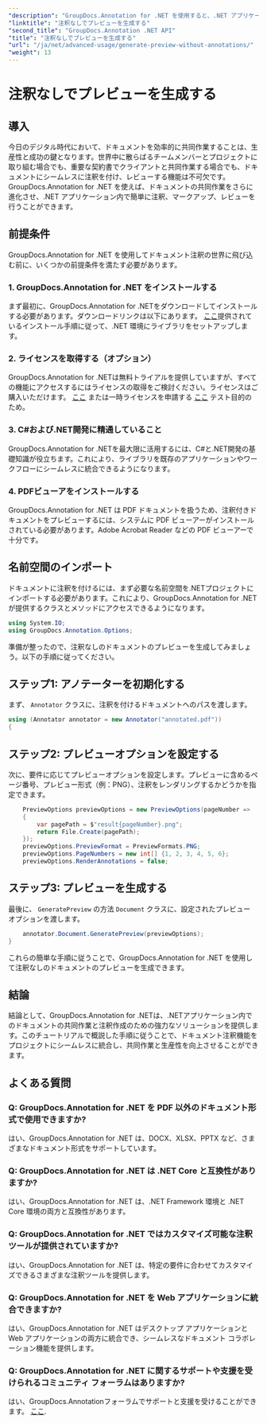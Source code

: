 ```yaml
---
"description": "GroupDocs.Annotation for .NET を使用すると、.NET アプリケーション内でのドキュメントの共同作業と注釈付けが強化されます。この強力なライブラリを使えば、ドキュメントへの注釈付け、マークアップ、レビューが簡単に行えます。"
"linktitle": "注釈なしでプレビューを生成する"
"second_title": "GroupDocs.Annotation .NET API"
"title": "注釈なしでプレビューを生成する"
"url": "/ja/net/advanced-usage/generate-preview-without-annotations/"
"weight": 13
---
```


# 注釈なしでプレビューを生成する

## 導入
今日のデジタル時代において、ドキュメントを効率的に共同作業することは、生産性と成功の鍵となります。世界中に散らばるチームメンバーとプロジェクトに取り組む場合でも、重要な契約書でクライアントと共同作業する場合でも、ドキュメントにシームレスに注釈を付け、レビューする機能は不可欠です。GroupDocs.Annotation for .NET を使えば、ドキュメントの共同作業をさらに進化させ、.NET アプリケーション内で簡単に注釈、マークアップ、レビューを行うことができます。
## 前提条件
GroupDocs.Annotation for .NET を使用してドキュメント注釈の世界に飛び込む前に、いくつかの前提条件を満たす必要があります。
### 1. GroupDocs.Annotation for .NET をインストールする
まず最初に、GroupDocs.Annotation for .NETをダウンロードしてインストールする必要があります。ダウンロードリンクは以下にあります。 [ここ](https://releases.groupdocs.com/annotation/net/)提供されているインストール手順に従って、.NET 環境にライブラリをセットアップします。
### 2. ライセンスを取得する（オプション）
GroupDocs.Annotation for .NETは無料トライアルを提供していますが、すべての機能にアクセスするにはライセンスの取得をご検討ください。ライセンスはご購入いただけます。 [ここ](https://purchase.groupdocs.com/buy) または一時ライセンスを申請する [ここ](https://purchase.groupdocs.com/temporary-license/) テスト目的のため。
### 3. C#および.NET開発に精通していること
GroupDocs.Annotation for .NETを最大限に活用するには、C#と.NET開発の基礎知識が役立ちます。これにより、ライブラリを既存のアプリケーションやワークフローにシームレスに統合できるようになります。
### 4. PDFビューアをインストールする
GroupDocs.Annotation for .NET は PDF ドキュメントを扱うため、注釈付きドキュメントをプレビューするには、システムに PDF ビューアーがインストールされている必要があります。Adobe Acrobat Reader などの PDF ビューアーで十分です。

## 名前空間のインポート
ドキュメントに注釈を付けるには、まず必要な名前空間を.NETプロジェクトにインポートする必要があります。これにより、GroupDocs.Annotation for .NETが提供するクラスとメソッドにアクセスできるようになります。

```csharp
using System.IO;
using GroupDocs.Annotation.Options;
```

準備が整ったので、注釈なしのドキュメントのプレビューを生成してみましょう。以下の手順に従ってください。
## ステップ1: アノテーターを初期化する
まず、 `Annotator` クラスに、注釈を付けるドキュメントへのパスを渡します。
```csharp
using (Annotator annotator = new Annotator("annotated.pdf"))
{
```
## ステップ2: プレビューオプションを設定する
次に、要件に応じてプレビューオプションを設定します。プレビューに含めるページ番号、プレビュー形式（例：PNG）、注釈をレンダリングするかどうかを指定できます。
```csharp
    PreviewOptions previewOptions = new PreviewOptions(pageNumber =>
    {
        var pagePath = $"result{pageNumber}.png";
        return File.Create(pagePath);
    });
    previewOptions.PreviewFormat = PreviewFormats.PNG;
    previewOptions.PageNumbers = new int[] {1, 2, 3, 4, 5, 6};
    previewOptions.RenderAnnotations = false;
```
## ステップ3: プレビューを生成する
最後に、 `GeneratePreview` の方法 `Document` クラスに、設定されたプレビュー オプションを渡します。
```csharp
    annotator.Document.GeneratePreview(previewOptions);
}
```
これらの簡単な手順に従うことで、GroupDocs.Annotation for .NET を使用して注釈なしのドキュメントのプレビューを生成できます。

## 結論
結論として、GroupDocs.Annotation for .NETは、.NETアプリケーション内でのドキュメントの共同作業と注釈作成のための強力なソリューションを提供します。このチュートリアルで概説した手順に従うことで、ドキュメント注釈機能をプロジェクトにシームレスに統合し、共同作業と生産性を向上させることができます。
## よくある質問
### Q: GroupDocs.Annotation for .NET を PDF 以外のドキュメント形式で使用できますか?
はい、GroupDocs.Annotation for .NET は、DOCX、XLSX、PPTX など、さまざまなドキュメント形式をサポートしています。
### Q: GroupDocs.Annotation for .NET は .NET Core と互換性がありますか?
はい、GroupDocs.Annotation for .NET は、.NET Framework 環境と .NET Core 環境の両方と互換性があります。
### Q: GroupDocs.Annotation for .NET ではカスタマイズ可能な注釈ツールが提供されていますか?
はい、GroupDocs.Annotation for .NET は、特定の要件に合わせてカスタマイズできるさまざまな注釈ツールを提供します。
### Q: GroupDocs.Annotation for .NET を Web アプリケーションに統合できますか?
はい、GroupDocs.Annotation for .NET はデスクトップ アプリケーションと Web アプリケーションの両方に統合でき、シームレスなドキュメント コラボレーション機能を提供します。
### Q: GroupDocs.Annotation for .NET に関するサポートや支援を受けられるコミュニティ フォーラムはありますか?
はい、GroupDocs.Annotationフォーラムでサポートと支援を受けることができます。 [ここ](https://forum。groupdocs.com/c/annotation/10).
